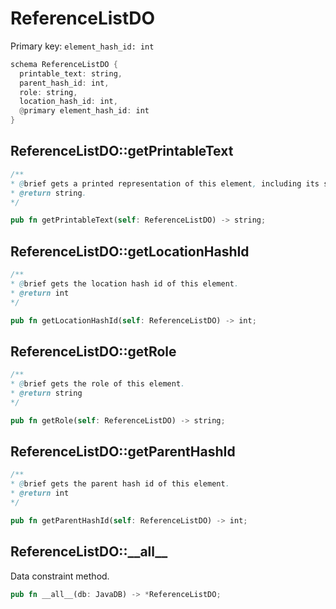 # ReferenceListDO

Primary key: `element_hash_id: int`

```rust
schema ReferenceListDO {
  printable_text: string,
  parent_hash_id: int,
  role: string,
  location_hash_id: int,
  @primary element_hash_id: int
}
```
## ReferenceListDO::getPrintableText

```java
/**
* @brief gets a printed representation of this element, including its structure where applicable.
* @return string.
*/
```
```rust
pub fn getPrintableText(self: ReferenceListDO) -> string;
```
## ReferenceListDO::getLocationHashId

```java
/**
* @brief gets the location hash id of this element.
* @return int
*/
```
```rust
pub fn getLocationHashId(self: ReferenceListDO) -> int;
```
## ReferenceListDO::getRole

```java
/**
* @brief gets the role of this element.
* @return string
*/
```
```rust
pub fn getRole(self: ReferenceListDO) -> string;
```
## ReferenceListDO::getParentHashId

```java
/**
* @brief gets the parent hash id of this element.
* @return int
*/
```
```rust
pub fn getParentHashId(self: ReferenceListDO) -> int;
```
## ReferenceListDO::\_\_all\_\_

Data constraint method.

```rust
pub fn __all__(db: JavaDB) -> *ReferenceListDO;
```
